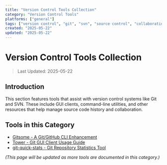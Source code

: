 ```yaml
---
title: "Version Control Tools Collection"
category: "Version Control Tools"
platforms: ["general"]
tags: ["version control", "git", "svn", "source control", "collaboration"]
created: "2025-05-22"
updated: "2025-05-22"
---
```


# Version Control Tools Collection

> Last Updated: 2025-05-22

## Introduction

This section features tools that assist with version control systems like Git and SVN. These include GUI clients, command-line utilities, and other resources that help manage source code history and collaboration.

## Tools in this Category

- [Gitsome - A Git/GitHub CLI Enhancement](../tools/版本控制工具/gitsome_cli.md)
- [Tower - Git GUI Client Usage Guide](../tools/版本控制工具/tower_git_gui.md)
- [git-quick-stats - Git Repository Statistics Tool](../tools/版本控制工具/git_quick_stats_cli.md)

*(This page will be updated as more tools are documented in this category.)*

